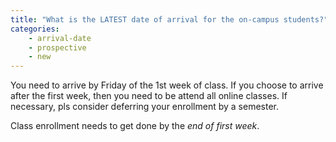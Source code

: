 ```yaml
---
title: "What is the LATEST date of arrival for the on-campus students?"
categories:
    - arrival-date
    - prospective
    - new
---
```

You need to arrive by Friday of the 1st week of class. If you choose to arrive after the first week, then you need to be attend all online classes. If necessary, pls consider deferring your enrollment by a semester. 

Class enrollment needs to get done by the *end of first week*.